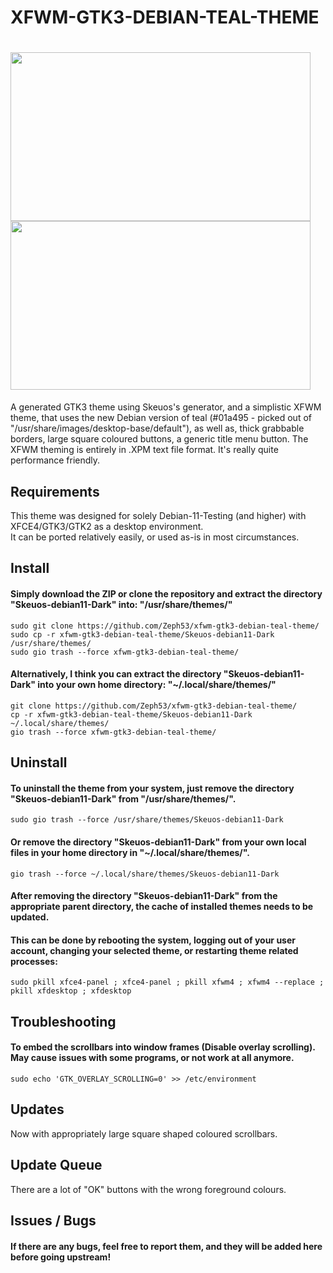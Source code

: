 # XFWM-GTK3-DEBIAN-TEAL-THEME  


# <a href="url"><img src="https://github.com/Zeph53/xfwm-gtk3-debian-teal-theme/assets/102870900/557fb16f-4c9c-4c8a-96ac-94b9f1f59d68" height="270" width="480" ></a> <a href="url"><img src="https://github.com/Zeph53/xfwm-gtk3-debian-teal-theme/assets/102870900/3c67318e-2ddb-4cc7-8c5e-b3eea7fdb8f0" height="270" width="480" ></a>  


A generated GTK3 theme using Skeuos's generator, and a simplistic XFWM theme, that uses the new Debian version of teal (#01a495 - picked out of "/usr/share/images/desktop-base/default"), as well as, thick grabbable borders, large square coloured buttons, a generic title menu button. The XFWM theming is entirely in .XPM text file format. It's really quite performance friendly.


## Requirements
This theme was designed for solely Debian-11-Testing (and higher) with XFCE4/GTK3/GTK2 as a desktop environment.  
It can be ported relatively easily, or used as-is in most circumstances.  


## Install  
#### Simply download the ZIP or clone the repository and extract the directory "Skeuos-debian11-Dark" into: "/usr/share/themes/"  
    sudo git clone https://github.com/Zeph53/xfwm-gtk3-debian-teal-theme/  
    sudo cp -r xfwm-gtk3-debian-teal-theme/Skeuos-debian11-Dark /usr/share/themes/  
    sudo gio trash --force xfwm-gtk3-debian-teal-theme/  
#### Alternatively, I think you can extract the directory "Skeuos-debian11-Dark" into your own home directory: "~/.local/share/themes/"  
    git clone https://github.com/Zeph53/xfwm-gtk3-debian-teal-theme/  
    cp -r xfwm-gtk3-debian-teal-theme/Skeuos-debian11-Dark ~/.local/share/themes/  
    gio trash --force xfwm-gtk3-debian-teal-theme/  


## Uninstall  
#### To uninstall the theme from your system, just remove the directory "Skeuos-debian11-Dark" from "/usr/share/themes/".  
    sudo gio trash --force /usr/share/themes/Skeuos-debian11-Dark  
#### Or remove the directory "Skeuos-debian11-Dark" from your own local files in your home directory in "~/.local/share/themes/".  
    gio trash --force ~/.local/share/themes/Skeuos-debian11-Dark  
#### After removing the directory "Skeuos-debian11-Dark" from the appropriate parent directory, the cache of installed themes needs to be updated.  
#### This can be done by rebooting the system, logging out of your user account, changing your selected theme, or restarting theme related processes:  
    sudo pkill xfce4-panel ; xfce4-panel ; pkill xfwm4 ; xfwm4 --replace ; pkill xfdesktop ; xfdesktop  


## Troubleshooting  
#### To embed the scrollbars into window frames (Disable overlay scrolling). May cause issues with some programs, or not work at all anymore.  
    sudo echo 'GTK_OVERLAY_SCROLLING=0' >> /etc/environment  


## Updates  
Now with appropriately large square shaped coloured scrollbars.  


## Update Queue  
There are a lot of "OK" buttons with the wrong foreground colours.  


## Issues / Bugs  
#### If there are any bugs, feel free to report them, and they will be added here before going upstream!  


##
